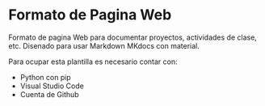 # Formato de Pagina Web
Formato de pagina Web para documentar proyectos, actividades de clase, etc.
Disenado para usar Markdown MKdocs con material.

Para ocupar esta plantilla es necesario contar con:
- Python con pip
- Visual Studio Code
- Cuenta de Github
